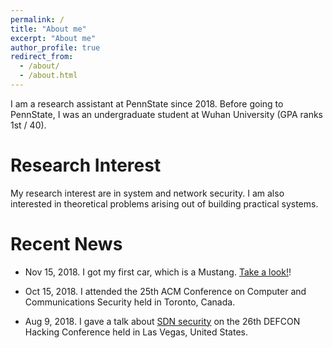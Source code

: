 ```yaml
---
permalink: /
title: "About me"
excerpt: "About me"
author_profile: true
redirect_from: 
  - /about/
  - /about.html
---
```


I am a research assistant at PennState since 2018. Before going to PennState, I was an undergraduate student at Wuhan University (GPA ranks 1st / 40).

Research Interest
====
My research interest are in system and network security. I am also interested in theoretical problems arising out of building practical systems. 


Recent News
====
* Nov 15, 2018. I got my first car, which is a Mustang. [Take a look!](https://fxiao.me/files/mustang.jpg)!

* Oct 15, 2018. I attended the 25th ACM Conference on Computer and Communications Security held in Toronto, Canada.

* Aug 9, 2018. I gave a talk about [SDN security](https://fxiao.me/publications/defcon26) on the 26th DEFCON Hacking Conference held in Las Vegas, United States.





